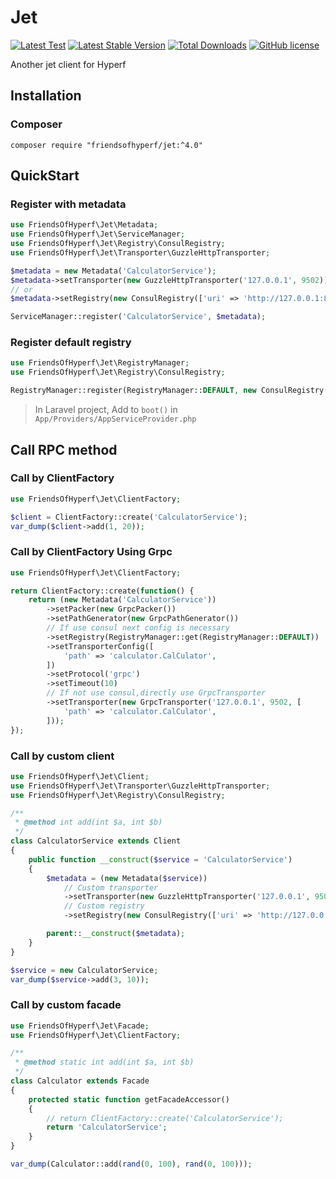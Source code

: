 # Jet

[![Latest Test](https://github.com/friendsofhyperf/jet/workflows/tests/badge.svg)](https://github.com/friendsofhyperf/jet/actions)
[![Latest Stable Version](https://img.shields.io/packagist/v/friendsofhyperf/jet)](https://packagist.org/packages/friendsofhyperf/jet)
[![Total Downloads](https://img.shields.io/packagist/dt/friendsofhyperf/jet)](https://packagist.org/packages/friendsofhyperf/jet)
[![GitHub license](https://img.shields.io/github/license/friendsofhyperf/jet)](https://github.com/friendsofhyperf/jet)

Another jet client for Hyperf

## Installation

### Composer

```shell
composer require "friendsofhyperf/jet:^4.0"
```

## QuickStart

### Register with metadata

```php
use FriendsOfHyperf\Jet\Metadata;
use FriendsOfHyperf\Jet\ServiceManager;
use FriendsOfHyperf\Jet\Registry\ConsulRegistry;
use FriendsOfHyperf\Jet\Transporter\GuzzleHttpTransporter;

$metadata = new Metadata('CalculatorService');
$metadata->setTransporter(new GuzzleHttpTransporter('127.0.0.1', 9502));
// or
$metadata->setRegistry(new ConsulRegistry(['uri' => 'http://127.0.0.1:8500']));

ServiceManager::register('CalculatorService', $metadata);
```

### Register default registry

```php
use FriendsOfHyperf\Jet\RegistryManager;
use FriendsOfHyperf\Jet\Registry\ConsulRegistry;

RegistryManager::register(RegistryManager::DEFAULT, new ConsulRegistry(['uri' => $uri, 'timeout' => 1]));
```

> In Laravel project, Add to `boot()` in `App/Providers/AppServiceProvider.php`

## Call RPC method

### Call by ClientFactory

```php
use FriendsOfHyperf\Jet\ClientFactory;

$client = ClientFactory::create('CalculatorService');
var_dump($client->add(1, 20));
```

### Call by ClientFactory Using Grpc

```php
use FriendsOfHyperf\Jet\ClientFactory;

return ClientFactory::create(function() {
    return (new Metadata('CalculatorService'))
        ->setPacker(new GrpcPacker())
        ->setPathGenerator(new GrpcPathGenerator())
        // If use consul next config is necessary
        ->setRegistry(RegistryManager::get(RegistryManager::DEFAULT))
        ->setTransporterConfig([
            'path' => 'calculator.CalCulator',
        ])
        ->setProtocol('grpc')
        ->setTimeout(10)
        // If not use consul,directly use GrpcTransporter 
        ->setTransporter(new GrpcTransporter('127.0.0.1', 9502, [
            'path' => 'calculator.CalCulator',
        ]));
});
```

### Call by custom client

```php
use FriendsOfHyperf\Jet\Client;
use FriendsOfHyperf\Jet\Transporter\GuzzleHttpTransporter;
use FriendsOfHyperf\Jet\Registry\ConsulRegistry;

/**
 * @method int add(int $a, int $b)
 */
class CalculatorService extends Client
{
    public function __construct($service = 'CalculatorService')
    {
        $metadata = (new Metadata($service))
            // Custom transporter
            ->setTransporter(new GuzzleHttpTransporter('127.0.0.1', 9502))
            // Custom registry
            ->setRegistry(new ConsulRegistry(['uri' => 'http://127.0.0.1:8500']));

        parent::__construct($metadata);
    }
}

$service = new CalculatorService;
var_dump($service->add(3, 10));
```

### Call by custom facade

```php
use FriendsOfHyperf\Jet\Facade;
use FriendsOfHyperf\Jet\ClientFactory;

/**
 * @method static int add(int $a, int $b)
 */
class Calculator extends Facade
{
    protected static function getFacadeAccessor()
    {
        // return ClientFactory::create('CalculatorService');
        return 'CalculatorService';
    }
}

var_dump(Calculator::add(rand(0, 100), rand(0, 100)));
```
